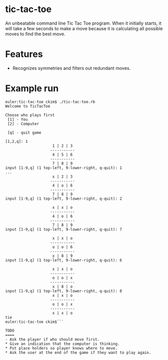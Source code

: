 tic-tac-toe
===========

An unbeatable command line Tic Tac Toe program.  When it initially starts, it will take a few seconds to make a move because it is calculating all possible moves to find the best move.

Features
========
* Recognizes symmetries and filters out redundant moves.

Example run
===========
```
euler:tic-tac-toe ckim$ ./tic-tac-toe.rb
Welcome to TicTacToe

Choose who plays first
 [1] - You
 [2] - Computer

 [q[ - quit game

[1,2,q]: 1
                     1 | 2 | 3
                    -----------
                     4 | 5 | 6
                    -----------
                     7 | 8 | 9
input [1-9,q] (1 top-left, 9-lower-right, q-quit): 1
...
                     x | 2 | 3
                    -----------
                     4 | o | 6
                    -----------
                     7 | 8 | 9
input [1-9,q] (1 top-left, 9-lower-right, q-quit): 2

                     x | x | o
                    -----------
                     4 | o | 6
                    -----------
                     7 | 8 | 9
input [1-9,q] (1 top-left, 9-lower-right, q-quit): 7

                     x | x | o
                    -----------
                     o | o | 6
                    -----------
                     x | 8 | 9
input [1-9,q] (1 top-left, 9-lower-right, q-quit): 6

                     x | x | o
                    -----------
                     o | o | x
                    -----------
                     x | 8 | o
input [1-9,q] (1 top-left, 9-lower-right, q-quit): 8
                     x | x | o
                    -----------
                     o | o | x
                    -----------
                     x | x | o
tie
euler:tic-tac-toe ckim$```

TODO
====
- Ask the player if who should move first.
* Give an indication that the computer is thinking.
* Put place holders so player knows where to move.
* Ask the user at the end of the game if they want to play again.
















